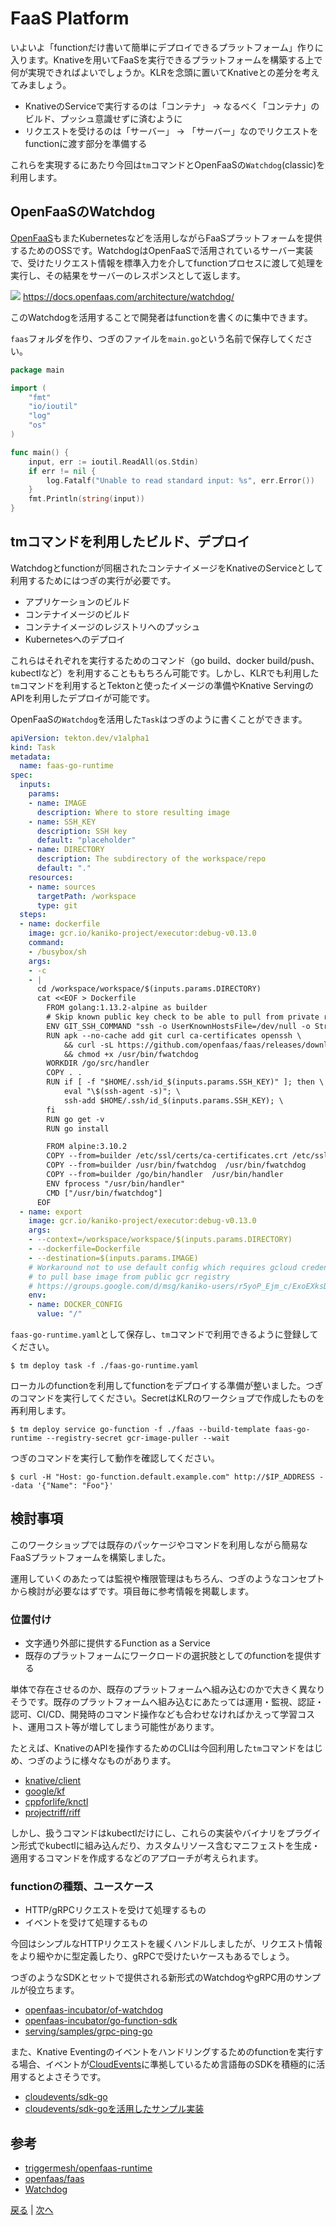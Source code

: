 # FaaS Platform

いよいよ「functionだけ書いて簡単にデプロイできるプラットフォーム」作りに入ります。Knativeを用いてFaaSを実行できるプラットフォームを構築する上で何が実現できればよいでしょうか。KLRを念頭に置いてKnativeとの差分を考えてみましょう。

* KnativeのServiceで実行するのは「コンテナ」 -> なるべく「コンテナ」のビルド、プッシュ意識せずに済むように
* リクエストを受けるのは「サーバー」 -> 「サーバー」なのでリクエストをfunctionに渡す部分を準備する

これらを実現するにあたり今回は`tm`コマンドとOpenFaaSの`Watchdog`(classic)を利用します。

## OpenFaaSのWatchdog

[OpenFaaS](https://github.com/openfaas/faas)もまたKubernetesなどを活用しながらFaaSプラットフォームを提供するためのOSSです。WatchdogはOpenFaaSで活用されているサーバー実装で、受けたリクエスト情報を標準入力を介してfunctionプロセスに渡して処理を実行し、その結果をサーバーのレスポンスとして返します。

![](./images/watchdog.jpeg)
https://docs.openfaas.com/architecture/watchdog/

このWatchdogを活用することで開発者はfunctionを書くのに集中できます。

`faas`フォルダを作り、つぎのファイルを`main.go`という名前で保存してください。

```go
package main

import (
    "fmt"
    "io/ioutil"
    "log"
    "os"
)

func main() {
    input, err := ioutil.ReadAll(os.Stdin)
    if err != nil {
        log.Fatalf("Unable to read standard input: %s", err.Error())
    }
    fmt.Println(string(input))
}
```

## tmコマンドを利用したビルド、デプロイ

Watchdogとfunctionが同梱されたコンテナイメージをKnativeのServiceとして利用するためにはつぎの実行が必要です。

* アプリケーションのビルド
* コンテナイメージのビルド
* コンテナイメージのレジストリへのプッシュ
* Kubernetesへのデプロイ

これらはそれぞれを実行するためのコマンド（go build、docker build/push、kubectlなど）を利用することももちろん可能です。しかし、KLRでも利用した`tm`コマンドを利用するとTektonと使ったイメージの準備やKnative ServingのAPIを利用したデプロイが可能です。

OpenFaaSの`Watchdog`を活用した`Task`はつぎのように書くことができます。

```yaml
apiVersion: tekton.dev/v1alpha1
kind: Task
metadata:
  name: faas-go-runtime
spec:
  inputs:
    params:
    - name: IMAGE
      description: Where to store resulting image
    - name: SSH_KEY
      description: SSH key
      default: "placeholder"
    - name: DIRECTORY
      description: The subdirectory of the workspace/repo
      default: "."
    resources:
    - name: sources
      targetPath: /workspace
      type: git
  steps:
  - name: dockerfile
    image: gcr.io/kaniko-project/executor:debug-v0.13.0
    command:
    - /busybox/sh
    args:
    - -c
    - |
      cd /workspace/workspace/$(inputs.params.DIRECTORY)
      cat <<EOF > Dockerfile
        FROM golang:1.13.2-alpine as builder
        # Skip known public key check to be able to pull from private repositories
        ENV GIT_SSH_COMMAND "ssh -o UserKnownHostsFile=/dev/null -o StrictHostKeyChecking=no"
        RUN apk --no-cache add git curl ca-certificates openssh \
            && curl -sL https://github.com/openfaas/faas/releases/download/0.9.6/fwatchdog > /usr/bin/fwatchdog \
            && chmod +x /usr/bin/fwatchdog
        WORKDIR /go/src/handler
        COPY . .
        RUN if [ -f "$HOME/.ssh/id_$(inputs.params.SSH_KEY)" ]; then \
            eval "\$(ssh-agent -s)"; \
            ssh-add $HOME/.ssh/id_$(inputs.params.SSH_KEY); \
        fi
        RUN go get -v
        RUN go install

        FROM alpine:3.10.2
        COPY --from=builder /etc/ssl/certs/ca-certificates.crt /etc/ssl/certs/
        COPY --from=builder /usr/bin/fwatchdog  /usr/bin/fwatchdog
        COPY --from=builder /go/bin/handler  /usr/bin/handler
        ENV fprocess "/usr/bin/handler"
        CMD ["/usr/bin/fwatchdog"]
      EOF
  - name: export
    image: gcr.io/kaniko-project/executor:debug-v0.13.0
    args:
    - --context=/workspace/workspace/$(inputs.params.DIRECTORY)
    - --dockerfile=Dockerfile
    - --destination=$(inputs.params.IMAGE)
    # Workaround not to use default config which requires gcloud credentials
    # to pull base image from public gcr registry
    # https://groups.google.com/d/msg/kaniko-users/r5yoP_Ejm_c/ExoEXksDBAAJ
    env:
    - name: DOCKER_CONFIG
      value: "/"
```

`faas-go-runtime.yaml`として保存し、`tm`コマンドで利用できるように登録してください。

```shell
$ tm deploy task -f ./faas-go-runtime.yaml
```

ローカルのfunctionを利用してfunctionをデプロイする準備が整いました。つぎのコマンドを実行してください。SecretはKLRのワークショプで作成したものを再利用します。

```shell
$ tm deploy service go-function -f ./faas --build-template faas-go-runtime --registry-secret gcr-image-puller --wait
```

つぎのコマンドを実行して動作を確認してください。

```shell
$ curl -H "Host: go-function.default.example.com" http://$IP_ADDRESS --data '{"Name": "Foo"}'
```

## 検討事項

このワークショップでは既存のパッケージやコマンドを利用しながら簡易なFaaSプラットフォームを構築しました。

運用していくのあたっては監視や権限管理はもちろん、つぎのようなコンセプトから検討が必要なはずです。項目毎に参考情報を掲載します。

### 位置付け

* 文字通り外部に提供するFunction as a Service
* 既存のプラットフォームにワークロードの選択肢としてのfunctionを提供する

単体で存在させるのか、既存のプラットフォームへ組み込むのかで大きく異なりそうです。既存のプラットフォームへ組み込むにあたっては運用・監視、認証・認可、CI/CD、開発時のコマンド操作なども合わせなければかえって学習コスト、運用コスト等が増してしまう可能性があります。

たとえば、KnativeのAPIを操作するためのCLIは今回利用した`tm`コマンドをはじめ、つぎのように様々なものがあります。

* [knative/client](https://github.com/openfaas/faas)
* [google/kf](https://github.com/google/kf)
* [cppforlife/knctl](https://github.com/cppforlife/knctl)
* [projectriff/riff](https://github.com/projectriff/riff)

しかし、扱うコマンドはkubectlだけにし、これらの実装やバイナリをプラグイン形式でkubectlに組み込んだり、カスタムリソース含むマニフェストを生成・適用するコマンドを作成するなどのアプローチが考えられます。

### functionの種類、ユースケース

* HTTP/gRPCリクエストを受けて処理するもの
* イベントを受けて処理するもの

今回はシンプルなHTTPリクエストを緩くハンドルしましたが、リクエスト情報をより細やかに型定義したり、gRPCで受けたいケースもあるでしょう。

つぎのようなSDKとセットで提供される新形式のWatchdogやgRPC用のサンプルが役立ちます。

* [openfaas-incubator/of-watchdog](https://github.com/openfaas-incubator/of-watchdog)
* [openfaas-incubator/go-function-sdk](https://github.com/openfaas-incubator/go-function-sdk)
* [serving/samples/grpc-ping-go](https://github.com/knative/docs/tree/master/docs/serving/samples/grpc-ping-go)

また、Knative Eventingのイベントをハンドリングするためのfunctionを実行する場合、イベントが[CloudEvents](https://github.com/cloudevents/spec)に準拠しているため言語毎のSDKを積極的に活用するとよさそうです。

* [cloudevents/sdk-go](https://github.com/cloudevents/sdk-go)
* [cloudevents/sdk-goを活用したサンプル実装](https://github.com/knative/eventing-contrib/blob/master/cmd/event_display/main.go)

## 参考

* [triggermesh/openfaas-runtime](https://github.com/triggermesh/openfaas-runtime)
* [openfaas/faas](https://github.com/openfaas/faas/)
* [Watchdog](https://docs.openfaas.com/architecture/watchdog/)

[戻る](step2.md) | [次へ](step4.md)
